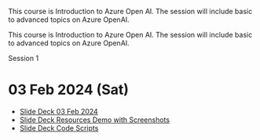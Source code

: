 This course is Introduction to Azure Open AI. 
The session will include basic to advanced topics on Azure OpenAI. 


This course is Introduction to Azure Open AI. 
The session will include basic to advanced topics on Azure OpenAI.

Session 1 

# 03 Feb 2024 (Sat) 

- [Slide Deck 03 Feb 2024](<01 SlideDeck>)
- [Slide Deck Resources Demo with Screenshots](<02 SlideDeck Resources/20231014 Kick Start Your Azure OpenAI Journey Step by Screen Shots for Demo - Part 1.pdf>)
- [Slide Deck Code Scripts](<03 SlideDeck Scripts/20240203 Unleashing the Power of Artificial Intelligence in the Cloud– Part 1 - Scripts.txt>)
